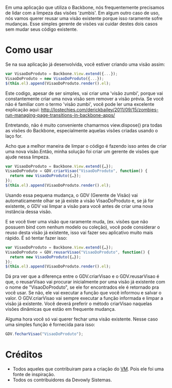 Em uma aplicação que utiliza o Backbone, nós frequentemente precisamos de lidar com a limpeza das visões 'zumbis'. Em algum outro
caso de uso, nós vamos querer reusar uma visão existente porque isso raramente sofre mudanças. Esse simples gerente de visões vai
cuidar destes dois casos sem mudar seus código existente.

# Como usar
Se na sua aplicação já desenvolvida, você estiver criando uma visão assim:

```javascript
var VisaoDoProduto = Backbone.View.extend({...});
VisaoDoProduto = new VisaoDoProduto({...});
$(this.el).append(VisaoDoProduto.render().el);
```

Este codigo, apesar de ser simples, vai criar uma 'visão zumbi', porque vai constantemente criar uma nova visão sem remover a
visão prévia. Se você não é familiar com o termo 'visão zumbi', você pode ler uma excelente explicação aqui:
http://lostechies.com/derickbailey/2011/09/15/zombies-run-managing-page-transitions-in-backbone-apps/

Entretando, não é muito conveniente chamarmos view.dispose() pra todas as visões do Backbone, especialmente aquelas visões criadas 
usando o laço for. 

Acho que a melhor maneira de limpar o código é fazendo isso antes de criar uma nova visão.Então, minha solução 
foi criar um gerente de visões que ajude nessa limpeza.

```javascript
var VisaoDoProduto = Backbone.View.extend({…});
VisaoDoProduto = GDV.criarVisao("VisaoDoProduto", function() {
  return new VisaoDoProduto({…});
});
$(this.el).append(VisaoDoProduto.render().el);
```

Usando essa pequena mudança, o GDV (Gerente de Visão) vai automaticamente olhar se já existe a visão VisaoDoProduto e, se 
já for existente, o GDV vai limpar a visão para você antes de criar uma nova instância dessa visão.

E se você tiver uma visão que raramente muda, (ex. visões que não possuem bind com nenhum modelo ou coleção), você pode
considerar o reuso desta visão já existente, isso vai fazer seu aplicativo muito mais rápido. É só tentar fazer isso:

```javascript
var VisaoDoProduto = Backbone.View.extend({…});
VisaoDoProduto = GDV.reusarVisao("VisaoDoProduto", function() {
  return new VisaoDoProduto({…});
});
$(this.el).append(VisaoDoProduto.render().el);
```

Dá pra ver que a diferença entre o GDV.criarVisao e o GDV.reusarVisao é que, o reusarVisao vai procurar inicialmente por
uma visão já existente com o nome de "VisaoDoProduto", se ele for encontrados ele é retornado pra você usar. Se não, ele vai
executar a função que você informou e salvar o valor. O GDV.criarVisao vai sempre executar a função informada e limpar 
a visão já existente. Você deverá preferir o método criarVisao naquelas visões dinâmicas que estão em frequente mudança.

Alguma hora você só vai querer fechar uma visão existente. Nesse caso uma simples função é fornecida para isso:

```javascript
GDV.fecharVisao("VisaoDoProduto");
```

# Créditos
- Todos aqueles que contribuiram para a criação do [VM](https://github.com/thomasdao/Backbone-View-Manager). Pois ele foi uma fonte de inspiração.
- Todos os contribuidores da Devowly Sistemas.